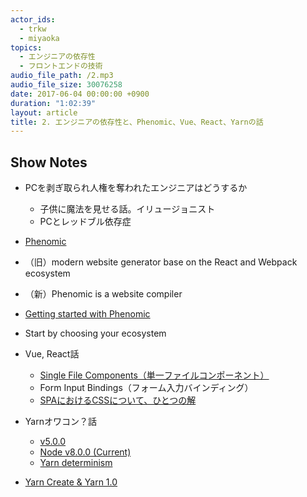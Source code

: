 ```yaml
---
actor_ids:
  - trkw
  - miyaoka
topics:
  - エンジニアの依存性
  - フロントエンドの技術
audio_file_path: /2.mp3
audio_file_size: 30076258
date: 2017-06-04 00:00:00 +0900
duration: "1:02:39"
layout: article
title: 2. エンジニアの依存性と、Phenomic、Vue、React、Yarnの話
---
```


## Show Notes

- PCを剥ぎ取られ人権を奪われたエンジニアはどうするか
  - 子供に魔法を見せる話。イリュージョニスト
  - PCとレッドブル依存症
- [Phenomic](https://phenomic.io/)
- （旧）modern website generator base on the React and Webpack ecosystem
- （新）Phenomic is a website compiler
- [Getting started with Phenomic](https://phenomic.io/docs/getting-started)
- Start by choosing your ecosystem

- Vue, React話
  - [Single File Components（単一ファイルコンポーネント）](https://jp.vuejs.org/v2/guide/single-file-components.html)
  - Form Input Bindings（フォーム入力バインディング）
  - [SPAにおけるCSSについて、ひとつの解](http://yoshiko.hatenablog.jp/entry/css-in-js)
- Yarnオワコン？話
  - [v5.0.0](http://blog.npmjs.org/post/161081169345/v500)
  - [Node v8.0.0 (Current)](https://nodejs.org/en/blog/release/v8.0.0/)
  - [Yarn determinism](https://yarnpkg.com/blog/2017/05/31/determinism/)
- [Yarn Create & Yarn 1.0](https://yarnpkg.com/blog/2017/05/12/introducing-yarn/)
